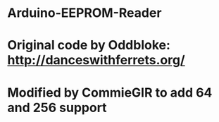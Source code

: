 # Arduino-EEPROM-Reader
# Original code by Oddbloke: http://danceswithferrets.org/ 
# Modified by CommieGIR to add 64 and 256 support

